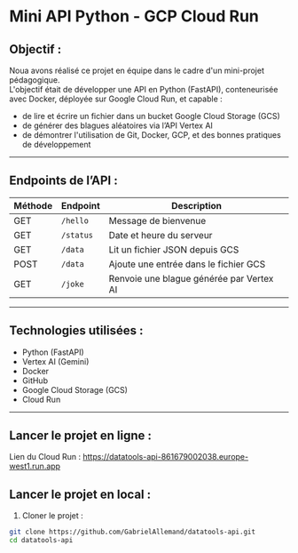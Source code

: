 #  Mini API Python - GCP Cloud Run

##  Objectif :

Noua avons réalisé ce projet en équipe dans le cadre d'un mini-projet pédagogique.  
L'objectif était de développer une API en Python (FastAPI), conteneurisée avec Docker, déployée sur Google Cloud Run, et capable :

- de lire et écrire un fichier dans un bucket Google Cloud Storage (GCS)
- de générer des blagues aléatoires via l’API Vertex AI
- de démontrer l'utilisation de Git, Docker, GCP, et des bonnes pratiques de développement

---

##  Endpoints de l’API :

| Méthode | Endpoint    | Description |
|---------|-------------|-------------|
| GET     | `/hello`    | Message de bienvenue |
| GET     | `/status`   | Date et heure du serveur |
| GET     | `/data`     | Lit un fichier JSON depuis GCS |
| POST    | `/data`     | Ajoute une entrée dans le fichier GCS |
| GET     | `/joke`     | Renvoie une blague générée par Vertex AI |

---

##  Technologies utilisées :

- Python (FastAPI)
- Vertex AI (Gemini)
- Docker
- GitHub
- Google Cloud Storage (GCS)
- Cloud Run 

---
## Lancer le projet en ligne :

Lien du Cloud Run : https://datatools-api-861679002038.europe-west1.run.app

##  Lancer le projet en local :

1. Cloner le projet :

```bash
git clone https://github.com/GabrielAllemand/datatools-api.git
cd datatools-api
```
```


